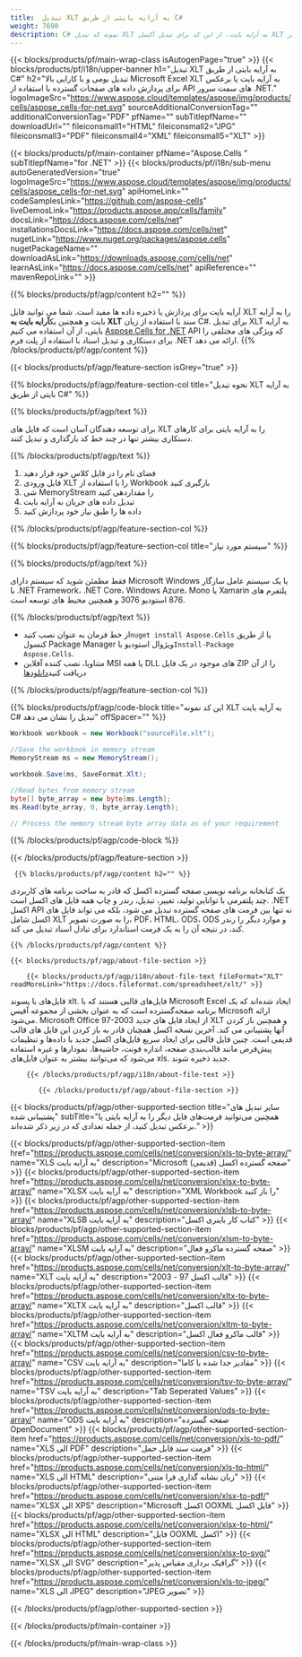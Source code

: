 ```yaml
---
title:  تبدیل XLT به آرایه بایتی از طریق C#
weight: 7690
description: C# نمونه کد تبدیل XLT به آرایه بایت. از این کد برای تبدیل اکسل XLT به آرایه بایت در VB.NET، Asp.NET یا هر برنامه مبتنی بر .NET استفاده کنید.
---
```

{{< blocks/products/pf/main-wrap-class isAutogenPage="true" >}}
{{< blocks/products/pf/i18n/upper-banner h1="تبدیل XLT به آرایه بایتی از طریق C#" h2="تبدیل بومی و با کارایی بالا Microsoft Excel XLT به آرایه بایت یا برعکس برای پردازش داده های صفحات گسترده با استفاده از API های سمت سرور .NET." logoImageSrc="https://www.aspose.cloud/templates/aspose/img/products/cells/aspose_cells-for-net.svg" sourceAdditionalConversionTag="" additionalConversionTag="PDF" pfName="" subTitlepfName="" downloadUrl="" fileiconsmall1="HTML" fileiconsmall2="JPG" fileiconsmall3="PDF" fileiconsmall4="XML" fileiconsmall5="XLT" >}}

{{< blocks/products/pf/main-container pfName="Aspose.Cells " subTitlepfName="for .NET" >}}
{{< blocks/products/pf/i18n/sub-menu autoGeneratedVersion="true" logoImageSrc="https://www.aspose.cloud/templates/aspose/img/products/cells/aspose_cells-for-net.svg" apiHomeLink="" codeSamplesLink="https://github.com/aspose-cells" liveDemosLink="https://products.aspose.app/cells/family" docsLink="https://docs.aspose.com/cells/net" installationsDocsLink="https://docs.aspose.com/cells/net" nugetLink="https://www.nuget.org/packages/aspose.cells" nugetPackageName="" downloadAsLink="https://downloads.aspose.com/cells/net" learnAsLink="https://docs.aspose.com/cells/net" apiReference="" mavenRepoLink="" >}}

{{% blocks/products/pf/agp/content h2="" %}}

 آرایه بایت برای پردازش یا ذخیره داده ها مفید است. شما می توانید فایل XLT را به آرایه بایت و همچنین یک**آرایه بایت به XLT** سند با استفاده از زبان C#. برای تبدیل XLT به آرایه بایتی، از آن استفاده می کنیم
 [Aspose.Cells for .NET](https://products.aspose.com/cells/net) 
 API که ویژگی های مختلفی را برای دستکاری و تبدیل اسناد با استفاده از پلت فرم .NET ارائه می دهد.
{{% /blocks/products/pf/agp/content %}}

{{< blocks/products/pf/agp/feature-section isGrey="true" >}}

{{% blocks/products/pf/agp/feature-section-col title="نحوه تبدیل XLT به آرایه بایتی از طریق C#" %}}

{{% blocks/products/pf/agp/text %}}

 برای توسعه دهندگان آسان است که فایل های XLT را به آرایه بایتی برای کارهای دستکاری بیشتر تنها در چند خط کد بارگذاری و تبدیل کنند.

{{% /blocks/products/pf/agp/text %}}

1.  فضای نام را در فایل کلاس خود قرار دهید
1.  فایل ورودی XLT را با استفاده از Workbook بارگیری کنید
1.  شی MemoryStream را مقداردهی کنید
1.  تبدیل داده های جریان به آرایه بایت
1.  داده ها را طبق نیاز خود پردازش کنید

{{% /blocks/products/pf/agp/feature-section-col %}}

{{% blocks/products/pf/agp/feature-section-col title="سیستم مورد نیاز" %}}

{{% blocks/products/pf/agp/text %}}

فقط مطمئن شوید که سیستم دارای Microsoft Windows یا یک سیستم عامل سازگار با .NET Framework، .NET Core، Windows Azure، Mono یا Xamarin پلتفرم های 876 استودیو 3076 و همچنین محیط های توسعه است.

{{% /blocks/products/pf/agp/text %}}

-  از خط فرمان به عنوان نصب کنید<code>nuget install Aspose.Cells</code> یا از طریق کنسول Package Manager ویژوال استودیو با<code>Install-Package Aspose.Cells</code>.
-  متناوبا، نصب کننده آفلاین MSI یا همه DLL های موجود در یک فایل ZIP را از آن دریافت کنید<a href="https://downloads.aspose.com/cells/net">دانلودها</a>

{{% /blocks/products/pf/agp/feature-section-col %}}

{{% blocks/products/pf/agp/code-block title="این کد نمونه XLT به آرایه بایت C# تبدیل را نشان می دهد" offSpacer="" %}}

```cs
Workbook workbook = new Workbook("sourceFile.xlt");

//Save the workbook in memory stream
MemoryStream ms = new MemoryStream();

workbook.Save(ms, SaveFormat.Xlt);

//Read bytes from memory stream
byte[] byte_array = new byte[ms.Length];
ms.Read(byte_array, 0, byte_array.Length);

// Process the memory stream byte array data as of your requirement 

```

{{% /blocks/products/pf/agp/code-block %}}

{{< /blocks/products/pf/agp/feature-section >}}

<!-- aboutfile Starts -->
      
     {{% blocks/products/pf/agp/content h2="" %}}

یک کتابخانه برنامه نویسی صفحه گسترده اکسل که قادر به ساخت برنامه های کاربردی چند پلتفرمی با توانایی تولید، تغییر، تبدیل، رندر و چاپ همه فایل های اکسل است. .NET اکسل API نه تنها بین فرمت های صفحه گسترده تبدیل می شود، بلکه می تواند فایل های اکسل شامل XLT را به صورت تصویر، PDF، HTML، ODS، ODS و موارد دیگر را رندر کند، در نتیجه آن را به یک فرمت استاندارد برای تبادل اسناد تبدیل می کند.



    {{% /blocks/products/pf/agp/content %}}

    {{< blocks/products/pf/agp/about-file-section >}}

        {{< blocks/products/pf/agp/i18n/about-file-text fileFormat="XLT" readMoreLink="https://docs.fileformat.com/spreadsheet/xlt/" >}}
فایل‌های با پسوند xlt. فایل‌های قالبی هستند که با Microsoft Excel ایجاد شده‌اند که یک برنامه صفحه‌گسترده است که به عنوان بخشی از مجموعه آفیس Microsoft ارائه می‌شود. Microsoft Office 97-2003 از ایجاد فایل های جدید XLT و همچنین باز کردن آنها پشتیبانی می کند. آخرین نسخه اکسل همچنان قادر به باز کردن این فایل های قالب قدیمی است. چنین فایل قالبی برای ایجاد سریع فایل‌های اکسل جدید با داده‌ها و تنظیمات پیش‌فرض مانند قالب‌بندی صفحه، اندازه فونت، حاشیه‌ها، نمودارها و غیره استفاده می‌شود که می‌توانند بیشتر به عنوان فایل‌های xls. جدید ذخیره شوند.

        {{< /blocks/products/pf/agp/i18n/about-file-text >}}

           {{< /blocks/products/pf/agp/about-file-section >}}

<!-- aboutfile Ends -->

{{< blocks/products/pf/agp/other-supported-section title="سایر تبدیل های پشتیبانی شده" subTitle="همچنین می‌توانید فرمت‌های فایل دیگر را به آرایه بایتی یا برعکس تبدیل کنید، از جمله تعدادی که در زیر ذکر شده‌اند." >}}

{{< blocks/products/pf/agp/other-supported-section-item href="https://products.aspose.com/cells/net/conversion/xls-to-byte-array/" name="XLS به آرایه بایت" description="Microsoft صفحه گسترده اکسل (قدیمی)" >}} {{< blocks/products/pf/agp/other-supported-section-item href="https://products.aspose.com/cells/net/conversion/xlsx-to-byte-array/" name="XLSX به آرایه بایت" description="XML Workbook را باز کنید" >}} {{< blocks/products/pf/agp/other-supported-section-item href="https://products.aspose.com/cells/net/conversion/xlsb-to-byte-array/" name="XLSB به آرایه بایت" description="کتاب کار باینری اکسل" >}} {{< blocks/products/pf/agp/other-supported-section-item href="https://products.aspose.com/cells/net/conversion/xlsm-to-byte-array/" name="XLSM به آرایه بایت" description="صفحه گسترده ماکرو فعال" >}} {{< blocks/products/pf/agp/other-supported-section-item href="https://products.aspose.com/cells/net/conversion/xlt-to-byte-array/" name="XLT به آرایه بایت" description="قالب اکسل 97 - 2003" >}} {{< blocks/products/pf/agp/other-supported-section-item href="https://products.aspose.com/cells/net/conversion/xltx-to-byte-array/" name="XLTX به آرایه بایت" description="قالب اکسل" >}} {{< blocks/products/pf/agp/other-supported-section-item href="https://products.aspose.com/cells/net/conversion/xltm-to-byte-array/" name="XLTM به آرایه بایت" description="قالب ماکرو فعال اکسل" >}} {{< blocks/products/pf/agp/other-supported-section-item href="https://products.aspose.com/cells/net/conversion/csv-to-byte-array/" name="CSV به آرایه بایت" description="مقادیر جدا شده با کاما" >}} {{< blocks/products/pf/agp/other-supported-section-item href="https://products.aspose.com/cells/net/conversion/tsv-to-byte-array/" name="TSV به آرایه بایت" description="Tab Seperated Values" >}} {{< blocks/products/pf/agp/other-supported-section-item href="https://products.aspose.com/cells/net/conversion/ods-to-byte-array/" name="ODS به آرایه بایت" description="صفحه گسترده OpenDocument" >}} {{< blocks/products/pf/agp/other-supported-section-item href="https://products.aspose.com/cells/net/conversion/xls-to-pdf/" name="XLS الی PDF" description="فرمت سند قابل حمل" >}} {{< blocks/products/pf/agp/other-supported-section-item href="https://products.aspose.com/cells/net/conversion/xls-to-html/" name="XLS الی HTML" description="زبان نشانه گذاری فرا متنی" >}} {{< blocks/products/pf/agp/other-supported-section-item href="https://products.aspose.com/cells/net/conversion/xlsx-to-pdf/" name="XLSX الی XPS" description="Microsoft اکسل OOXML فایل اکسل" >}} {{< blocks/products/pf/agp/other-supported-section-item href="https://products.aspose.com/cells/net/conversion/xlsx-to-html/" name="XLSX الی HTML" description="فایل OOXML اکسل" >}} {{< blocks/products/pf/agp/other-supported-section-item href="https://products.aspose.com/cells/net/conversion/xlsx-to-svg/" name="XLSX الی SVG" description="گرافیک برداری مقیاس پذیر" >}} {{< blocks/products/pf/agp/other-supported-section-item href="https://products.aspose.com/cells/net/conversion/xls-to-jpeg/" name="XLS الی JPEG" description="JPEG تصویر" >}} 

{{< /blocks/products/pf/agp/other-supported-section >}}

{{< /blocks/products/pf/main-container >}}
    
{{< /blocks/products/pf/main-wrap-class >}}
